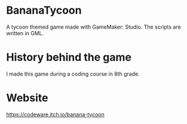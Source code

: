 # BananaTycoon
A tycoon themed game made with GameMaker: Studio. The scripts are written in GML.

# History behind the game
I made this game during a coding course in 8th grade.

# Website
https://codeware.itch.io/banana-tycoon
